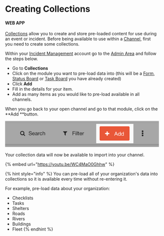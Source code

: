 # Creating Collections

#### WEB APP

[Collections](./) allow you to create and store pre-loaded content for use during an event or incident. Before being available to use within a [Channel](../../channels/), first you need to create some collections.

Within your [Incident Management](../../getting-started.md) account go to the [Admin Area](../) and follow the steps below.

* Go to **Collections**
* Click on the module you want to pre-load data into (this will be a [Form](../../forms/), [Status Board](../../status-boards/) or [Task Board](../../task-boards/) you have already created)
* Click **Add**
* Fill in the details for your item.
* Add as many items as you would like to pre-load available in all channels.

When you go back to your open channel and go to that module, click on the **Add **button.

![](<../../../.gitbook/assets/Screen Shot 2021-09-15 at 1.20.57 PM (2).png>)

Your collection data will now be available to import into your channel.

{% embed url="https://youtu.be/WC4MaO0Ghhw" %}



{% hint style="info" %}
You can pre-load all of your organization's data into collections so it is available every time without re-entering it.

For example, pre-load data about your organization:

* Checklists
* Tasks
* Shelters
* Roads
* Rivers
* Buildings
* Fleet
{% endhint %}

